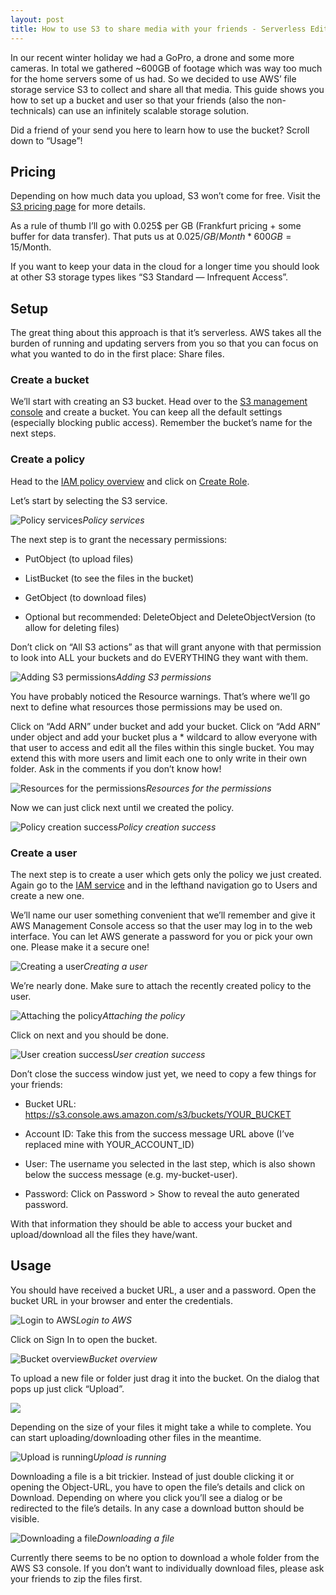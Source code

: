 ```yaml
---
layout: post
title: How to use S3 to share media with your friends - Serverless Edition
---
```


In our recent winter holiday we had a GoPro, a drone and some more cameras. In total we gathered ~600GB of footage which was way too much for the home servers some of us had. So we decided to use AWS’ file storage service S3 to collect and share all that media. This guide shows you how to set up a bucket and user so that your friends (also the non-technicals) can use an infinitely scalable storage solution.

Did a friend of your send you here to learn how to use the bucket? Scroll down to “Usage”!

## Pricing

Depending on how much data you upload, S3 won’t come for free. Visit the [S3 pricing page](https://aws.amazon.com/s3/pricing/) for more details.

As a rule of thumb I’ll go with 0.025$ per GB (Frankfurt pricing + some buffer for data transfer). That puts us at 0.025$/GB/Month * 600GB = 15$/Month.

If you want to keep your data in the cloud for a longer time you should look at other S3 storage types likes “S3 Standard — Infrequent Access”.

## Setup

The great thing about this approach is that it’s serverless. AWS takes all the burden of running and updating servers from you so that you can focus on what you wanted to do in the first place: Share files.

### Create a bucket

We’ll start with creating an S3 bucket. Head over to the [S3 management console](https://s3.console.aws.amazon.com/) and create a bucket. You can keep all the default settings (especially blocking public access). Remember the bucket’s name for the next steps.

### Create a policy

Head to the [IAM policy overview](https://console.aws.amazon.com/iam/home#/policies) and click on [Create Role](https://console.aws.amazon.com/iam/home#/policies$new?step=edit).

Let’s start by selecting the S3 service.

![Policy services](https://cdn-images-1.medium.com/max/2000/1*bz-5BIXyKmqPMal3byYimw.png)*Policy services*

The next step is to grant the necessary permissions:

* PutObject (to upload files)

* ListBucket (to see the files in the bucket)

* GetObject (to download files)

* Optional but recommended: DeleteObject and DeleteObjectVersion (to allow for deleting files)

Don’t click on “All S3 actions” as that will grant anyone with that permission to look into ALL your buckets and do EVERYTHING they want with them.

![Adding S3 permissions](https://cdn-images-1.medium.com/max/2000/1*NVYg0hnzhraYsTcjfgIW8Q.png)*Adding S3 permissions*

You have probably noticed the Resource warnings. That’s where we’ll go next to define what resources those permissions may be used on.

Click on “Add ARN” under bucket and add your bucket. Click on “Add ARN” under object and add your bucket plus a * wildcard to allow everyone with that user to access and edit all the files within this single bucket. You may extend this with more users and limit each one to only write in their own folder. Ask in the comments if you don’t know how!

![Resources for the permissions](https://cdn-images-1.medium.com/max/2000/1*Zd3-dF3hfGDN7zOc98V8sQ.png)*Resources for the permissions*

Now we can just click next until we created the policy.

![Policy creation success](https://cdn-images-1.medium.com/max/2000/1*3FOxRNjMIeaPGqRZ36lsUg.png)*Policy creation success*

### Create a user

The next step is to create a user which gets only the policy we just created. Again go to the [IAM service](https://console.aws.amazon.com/iam/home#) and in the lefthand navigation go to Users and create a new one.

We’ll name our user something convenient that we’ll remember and give it AWS Management Console access so that the user may log in to the web interface. You can let AWS generate a password for you or pick your own one. Please make it a secure one!

![Creating a user](https://cdn-images-1.medium.com/max/2000/1*3dEMYq-BS7-ew3MhczYcQQ.png)*Creating a user*

We’re nearly done. Make sure to attach the recently created policy to the user.

![Attaching the policy](https://cdn-images-1.medium.com/max/2000/1*kNkUe7gmOVo2q_RAGDGxdw.png)*Attaching the policy*

Click on next and you should be done.

![User creation success](https://cdn-images-1.medium.com/max/2000/1*0w1eCLCrhlfP_l0EXKPX8Q.png)*User creation success*

Don’t close the success window just yet, we need to copy a few things for your friends:

* Bucket URL: https://s3.console.aws.amazon.com/s3/buckets/YOUR_BUCKET

* Account ID: Take this from the success message URL above (I’ve replaced mine with YOUR_ACCOUNT_ID)

* User: The username you selected in the last step, which is also shown below the success message (e.g. my-bucket-user).

* Password: Click on Password > Show to reveal the auto generated password.

With that information they should be able to access your bucket and upload/download all the files they have/want.

## Usage

You should have received a bucket URL, a user and a password. Open the bucket URL in your browser and enter the credentials.

![Login to AWS](https://cdn-images-1.medium.com/max/2000/1*fI_x48880fn8vhPJ9wJ4IQ.png)*Login to AWS*

Click on Sign In to open the bucket.

![Bucket overview](https://cdn-images-1.medium.com/max/2490/1*14_gP6v0eLe55Jyzlcod6A.png)*Bucket overview*

To upload a new file or folder just drag it into the bucket. On the dialog that pops up just click “Upload”.

![](https://cdn-images-1.medium.com/max/2000/1*pqPNfl6U4NU8Or6zpLW2xg.png)

Depending on the size of your files it might take a while to complete. You can start uploading/downloading other files in the meantime.

![Upload is running](https://cdn-images-1.medium.com/max/2182/1*ATd8cpSeNxhwdmXyOTb0Ig.png)*Upload is running*

Downloading a file is a bit trickier. Instead of just double clicking it or opening the Object-URL, you have to open the file’s details and click on Download. Depending on where you click you’ll see a dialog or be redirected to the file’s details. In any case a download button should be visible.

![Downloading a file](https://cdn-images-1.medium.com/max/2000/1*c6f5L1qfYBWlHtp2BNNvHA.png)*Downloading a file*

Currently there seems to be no option to download a whole folder from the AWS S3 console. If you don’t want to individually download files, please ask your friends to zip the files first.
